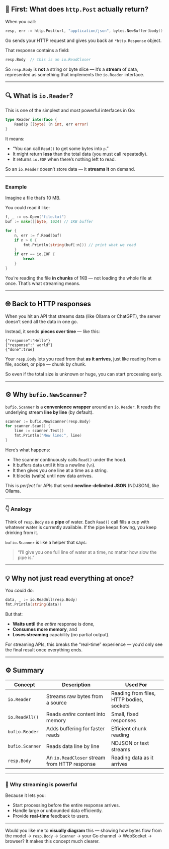 ## 🧠 First: What does `http.Post` actually return?

When you call:

```go
resp, err := http.Post(url, "application/json", bytes.NewBuffer(body))
```

Go sends your HTTP request and gives you back an `*http.Response` object.

That response contains a field:

```go
resp.Body  // this is an io.ReadCloser
```

So `resp.Body` is **not** a string or byte slice —
it’s a **stream** of data, represented as something that implements the `io.Reader` interface.

---

## 🔍 What is `io.Reader`?

This is one of the simplest and most powerful interfaces in Go:

```go
type Reader interface {
    Read(p []byte) (n int, err error)
}
```

It means:

- “You can call `Read()` to get some bytes into `p`.”
- It might return **less** than the total data (you must call repeatedly).
- It returns `io.EOF` when there’s nothing left to read.

So an `io.Reader` doesn’t store data — it **streams it** on demand.

---

### Example

Imagine a file that’s 10 MB.

You could read it like:

```go
f, _ := os.Open("file.txt")
buf := make([]byte, 1024) // 1KB buffer

for {
    n, err := f.Read(buf)
    if n > 0 {
        fmt.Println(string(buf[:n])) // print what we read
    }
    if err == io.EOF {
        break
    }
}
```

You’re reading the file **in chunks** of 1KB — not loading the whole file at once.
That’s what streaming means.

---

## 🌐 Back to HTTP responses

When you hit an API that streams data (like Ollama or ChatGPT),
the server doesn’t send all the data in one go.

Instead, it sends **pieces over time** — like this:

```
{"response":"Hello"}
{"response":" world"}
{"done":true}
```

Your `resp.Body` lets you read from that **as it arrives**,
just like reading from a file, socket, or pipe — chunk by chunk.

So even if the total size is unknown or huge, you can start processing early.

---

## ⚙️ Why `bufio.NewScanner`?

`bufio.Scanner` is a **convenience wrapper** around an `io.Reader`.
It reads the underlying stream **line by line** (by default).

```go
scanner := bufio.NewScanner(resp.Body)
for scanner.Scan() {
    line := scanner.Text()
    fmt.Println("New line:", line)
}
```

Here’s what happens:

- The scanner continuously calls `Read()` under the hood.
- It buffers data until it hits a newline (`\n`).
- It then gives you one line at a time as a string.
- It blocks (waits) until new data arrives.

This is _perfect_ for APIs that send **newline-delimited JSON** (NDJSON), like Ollama.

---

### 👇 Analogy

Think of `resp.Body` as a **pipe** of water.
Each `Read()` call fills a cup with whatever water is currently available.
If the pipe keeps flowing, you keep drinking from it.

`bufio.Scanner` is like a helper that says:

> “I’ll give you one full line of water at a time, no matter how slow the pipe is.”

---

## 💡 Why not just read everything at once?

You _could_ do:

```go
data, _ := io.ReadAll(resp.Body)
fmt.Println(string(data))
```

But that:

- **Waits until** the _entire_ response is done,
- **Consumes more memory**, and
- **Loses streaming** capability (no partial output).

For streaming APIs, this breaks the “real-time” experience — you’d only see the final result once everything ends.

---

## ⚙️ Summary

| Concept         | Description                                  | Used For                                 |
| --------------- | -------------------------------------------- | ---------------------------------------- |
| `io.Reader`     | Streams raw bytes from a source              | Reading from files, HTTP bodies, sockets |
| `io.ReadAll()`  | Reads _entire_ content into memory           | Small, fixed responses                   |
| `bufio.Reader`  | Adds buffering for faster reads              | Efficient chunk reading                  |
| `bufio.Scanner` | Reads data line by line                      | NDJSON or text streams                   |
| `resp.Body`     | An `io.ReadCloser` stream from HTTP response | Reading data as it arrives               |

---

### 💬 Why streaming is powerful

Because it lets you:

- Start processing before the entire response arrives.
- Handle large or unbounded data efficiently.
- Provide **real-time** feedback to users.

---

Would you like me to **visually diagram** this — showing how bytes flow from the model → `resp.Body` → `Scanner` → your Go channel → WebSocket → browser?
It makes this concept much clearer.
